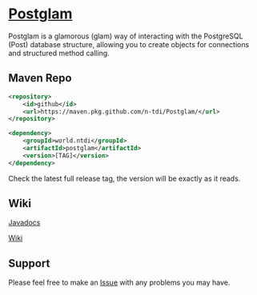 # [Postglam](https://postglam.tech)
Postglam is a glamorous (glam) way of interacting with the PostgreSQL (Post) database structure, allowing you to create objects for connections and structured method calling.

## Maven Repo
```xml
<repository>
    <id>github</id>
    <url>https://maven.pkg.github.com/n-tdi/Postglam/</url>
</repository>
```

```xml
<dependency>
    <groupId>world.ntdi</groupId>
    <artifactId>postglam</artifactId>
    <version>[TAG]</version>
</dependency>
```
Check the latest full release tag, the version will be exactly as it reads.

## Wiki
[Javadocs](https://docs.postglam.tech)

[Wiki](https://github.com/Postglam/wiki)

## Support
Please feel free to make an [Issue](https://github.com/n-tdi/Postglam/issues) with any problems you may have.
